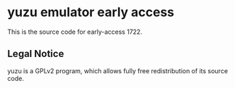 yuzu emulator early access
=============

This is the source code for early-access 1722.

## Legal Notice

yuzu is a GPLv2 program, which allows fully free redistribution of its source code.